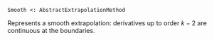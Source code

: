 ```
Smooth <: AbstractExtrapolationMethod
```

Represents a smooth extrapolation: derivatives up to order $k - 2$ are continuous at the boundaries.
